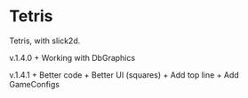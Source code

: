 Tetris
======

Tetris, with slick2d.

v.1.4.0
	+ Working with DbGraphics
	
v.1.4.1
	+ Better code
	+ Better UI (squares)
	+ Add top line
	+ Add GameConfigs
